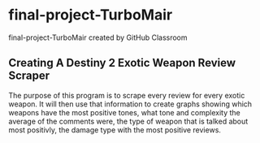 # final-project-TurboMair
final-project-TurboMair created by GitHub Classroom

## Creating A Destiny 2 Exotic Weapon Review Scraper
The purpose of this program is to scrape every review for every exotic weapon. It will then use that information to create graphs showing which weapons have the most positive tones, what tone and complexity the average of the comments were, the type of weapon that is talked about most positivly, the damage type with the most positive reviews.
